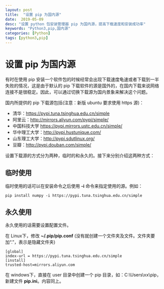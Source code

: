 ```yaml
---
layout: post
title:  "设置 pip 为国内源"
date:  2019-05-09
desc: "设置 python 包安装管理器 pip 为国内源，提高下载速度和安装成功率"
keywords: "Python3,pip,国内源"
categories: [Python]
tags: [python3,pip]
---
```

# 设置 pip 为国内源

有时在使用 pip 安装一个软件包的时候经常会出现下载速度龟速或者下载到一半失败的情况，这是由于默认的 pip 下载软件的源是国外的，在国内下载来说网络连接不是很稳定。因此，可以通过切换下载源为国内景象来解决这个问题。

国内所提供的 pip 下载源包括(注意：新版 ubuntu 要求使用 https 源)：

- 清华：https://pypi.tuna.tsinghua.edu.cn/simple
- 阿里云：http://mirrors.aliyun.com/pypi/simple/
- 中国科技大学 https://pypi.mirrors.ustc.edu.cn/simple/
- 华中理工大学：http://pypi.hustunique.com/
- 山东理工大学：http://pypi.sdutlinux.org/ 
- 豆瓣：http://pypi.douban.com/simple/

设置下载源的方式分为两种，临时的和永久的。接下来分别介绍这两种方式：

## 临时使用

临时使用的话可以在安装命令之后使用 **-i** 命令来指定使用的源。例如：

```shell
pip install numpy -i https://pypi.tuna.tsinghua.edu.cn/simple
```

## 永久使用

永久使用的话需要设置配置文件。

在 Linux下，修改 **~/.pip/pip.conf** (没有就创建一个文件夹及文件。文件夹要加“.”，表示是隐藏文件夹)

```shell
[global]
index-url = https://pypi.tuna.tsinghua.edu.cn/simple
[install]
trusted-host=mirrors.aliyun.com
```

在 windows下，直接在 user 目录中创建一个 pip 目录，如：C:\Users\xx\pip，新建文件 **pip.ini**。内容同上。